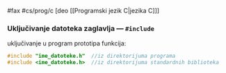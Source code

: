 #fax #cs/prog/c [deo [[Programski jezik C|jezika C]]]

### Uključivanje datoteka zaglavlja — ```#include```

uključivanje u program prototipa funkcija:
```c
#include "ime_datoteke.h"  //iz direktorijuma programa
#include <ime_datoteke.h>  //iz direktorijuma standardnih biblioteka
```